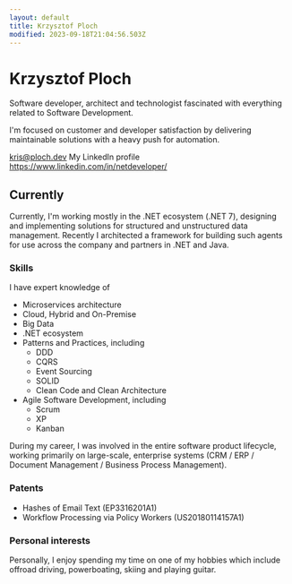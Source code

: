 ```yaml
---
layout: default
title: Krzysztof Ploch
modified: 2023-09-18T21:04:56.503Z
---
```

# Krzysztof Ploch

Software developer, architect and technologist fascinated with everything related to Software
Development.

I'm focused on customer and developer satisfaction by delivering maintainable solutions
with a heavy push for automation.

<kris@ploch.dev>
My LinkedIn profile <https://www.linkedin.com/in/netdeveloper/>

## Currently

Currently, I\'m working mostly in the .NET ecosystem (.NET 7),
designing and implementing solutions for structured and unstructured
data management. Recently I architected a framework for building such
agents for use across the company and partners in .NET and Java.

### Skills

I have expert knowledge of

- Microservices architecture
- Cloud, Hybrid and On-Premise
- Big Data
- .NET ecosystem
- Patterns and Practices, including
  - DDD
  - CQRS
  - Event Sourcing
  - SOLID
  - Clean Code and Clean Architecture
- Agile Software Development, including
  - Scrum
  - XP
  - Kanban

During my career, I was involved in the entire software product
lifecycle, working primarily on large-scale, enterprise systems (CRM /
ERP / Document Management / Business Process Management).

### Patents

- Hashes of Email Text (EP3316201A1)
- Workflow Processing via Policy Workers (US20180114157A1)


### Personal interests

Personally, I enjoy spending my time on one of my hobbies which include offroad driving, powerboating, skiing and playing guitar.

<!-- ### Footer

Last updated: May 2013 -->


